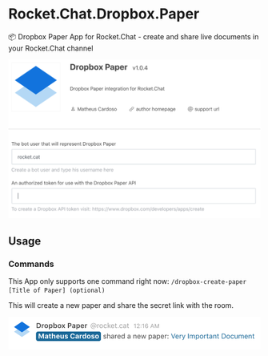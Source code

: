 # Rocket.Chat.Dropbox.Paper
📦 Dropbox Paper App for Rocket.Chat - create and share live documents in your Rocket.Chat channel

![](docs/screenshot_01.png)

## Usage
### Commands
This App only supports one command right now:
`/dropbox-create-paper [Title of Paper] (optional)`

This will create a new paper and share the secret link with the room.

![](docs/screenshot_02.png)

